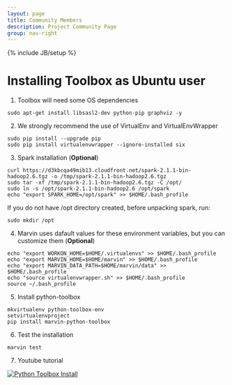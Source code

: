 ```yaml
---
layout: page
title: Community Members
description: Project Community Page
group: nav-right
---
```

<!--
{% comment %}
Licensed to the Apache Software Foundation (ASF) under one or more
contributor license agreements.  See the NOTICE file distributed with
this work for additional information regarding copyright ownership.
The ASF licenses this file to you under the Apache License, Version 2.0
(the "License"); you may not use this file except in compliance with
the License.  You may obtain a copy of the License at

http://www.apache.org/licenses/LICENSE-2.0

Unless required by applicable law or agreed to in writing, software
distributed under the License is distributed on an "AS IS" BASIS,
WITHOUT WARRANTIES OR CONDITIONS OF ANY KIND, either express or implied.
See the License for the specific language governing permissions and
limitations under the License.
{% endcomment %}
-->

{% include JB/setup %}

# Installing Toolbox as Ubuntu user

1. Toolbox will need some OS dependencies
```
sudo apt-get install libsasl2-dev python-pip graphviz -y
```

2. We strongly recommend the use of VirtualEnv and VirtualEnvWrapper
```
sudo pip install --upgrade pip
sudo pip install virtualenvwrapper --ignore-installed six
```

3. Spark installation (**Optional**)
```
curl https://d3kbcqa49mib13.cloudfront.net/spark-2.1.1-bin-hadoop2.6.tgz -o /tmp/spark-2.1.1-bin-hadoop2.6.tgz
sudo tar -xf /tmp/spark-2.1.1-bin-hadoop2.6.tgz -C /opt/
sudo ln -s /opt/spark-2.1.1-bin-hadoop2.6 /opt/spark
echo "export SPARK_HOME=/opt/spark" >> $HOME/.bash_profile
```

If you do not have /opt directory created, before unpacking spark, run:
```
sudo mkdir /opt
```

4. Marvin uses dafault values for these environment variables, but you can customize them (**Optional**)
```
echo "export WORKON_HOME=$HOME/.virtualenvs" >> $HOME/.bash_profile
echo "export MARVIN_HOME=$HOME/marvin" >> $HOME/.bash_profile
echo "export MARVIN_DATA_PATH=$HOME/marvin/data" >> $HOME/.bash_profile
echo "source virtualenvwrapper.sh" >> $HOME/.bash_profile
source ~/.bash_profile
```

5. Install python-toolbox
```
mkvirtualenv python-toolbox-env
setvirtualenvproject
pip install marvin-python-toolbox
```

6. Test the installation
```
marvin test
```

7. Youtube tutorial

[![Python Toolbox Install](http://img.youtube.com/vi/2iljFG9EZ_Q/0.jpg)](https://www.youtube.com/watch?v=2iljFG9EZ_Q "Python Toolbox Install")